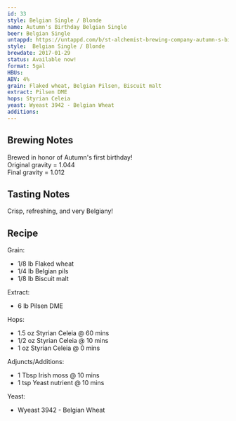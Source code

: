 ```yaml
---
id: 33
style: Belgian Single / Blonde
name: Autumn's Birthday Belgian Single
beer: Belgian Single
untappd: https://untappd.com/b/st-alchemist-brewing-company-autumn-s-birthday-belgian-single/1948409
style:  Belgian Single / Blonde
brewdate: 2017-01-29
status: Available now!
format: 5gal
HBUs:
ABV: 4%
grain: Flaked wheat, Belgian Pilsen, Biscuit malt
extract: Pilsen DME
hops: Styrian Celeia
yeast: Wyeast 3942 - Belgian Wheat
additions:
---
```

## Brewing Notes
Brewed in honor of Autumn's first birthday!  
Original gravity = 1.044  
Final gravity = 1.012

## Tasting Notes
Crisp, refreshing, and very Belgiany!  

## Recipe
Grain:

  + 1/8 lb Flaked wheat
  + 1/4 lb Belgian pils
  + 1/8 lb Biscuit malt

Extract:

  + 6 lb Pilsen DME

Hops:

  + 1.5 oz Styrian Celeia @ 60 mins
  + 1/2 oz Styrian Celeia @ 10 mins
  + 1 oz Styrian Celeia @ 0 mins

Adjuncts/Additions:

  + 1 Tbsp Irish moss @ 10 mins
  + 1 tsp Yeast nutrient @ 10 mins

Yeast:

  + Wyeast 3942 - Belgian Wheat
